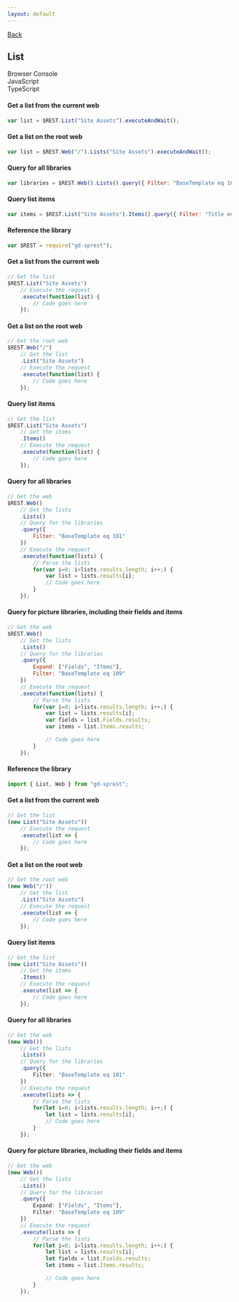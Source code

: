 ```yaml
---
layout: default
---
```

<div class="page-info" markdown="1">

[Back](/api/list)
## List

</div>

<!-- Tabs -->
<div class="tabs">
<!-- Tab Items -->
<div class="tab-items">
    <div class="tab-item">Browser Console</div>
    <div class="tab-item">JavaScript</div>
    <div class="tab-item">TypeScript</div>
</div>

<!-- Browser Console -->
<div class="tab-content" markdown="1">

#### Get a list from the current web
```js
var list = $REST.List("Site Assets").executeAndWait();
```
#### Get a list on the root web
```js
var list = $REST.Web("/").Lists("Site Assets").executeAndWait();
```
#### Query for all libraries
```js
var libraries = $REST.Web().Lists().query({ Filter: "BaseTemplate eq 101" }).executeAndWait();
```
#### Query list items
```js
var items = $REST.List("Site Assets").Items().query({ Filter: "Title eq 'My Filter'" }).executeAndWait();
```
</div>

<!-- JavaScript -->
<div class="tab-content" markdown="1">

#### Reference the library
```js
var $REST = require("gd-sprest");
```
#### Get a list from the current web
```js
// Get the list
$REST.List("Site Assets")
    // Execute the request
    .execute(function(list) {
        // Code goes here
    });
```
#### Get a list on the root web
```js
// Get the root web
$REST.Web("/")
    // Get the list
    .List("Site Assets")
    // Execute the request
    .execute(function(list) {
        // Code goes here
    });
```
#### Query list items
```js
// Get the list
$REST.List("Site Assets")
    // Get the items
    .Items()
    // Execute the request
    .execute(function(list) {
        // Code goes here
    });
```
#### Query for all libraries
```js
// Get the web
$REST.Web()
    // Get the lists
    .Lists()
    // Query for the libraries
    .query({
        Filter: "BaseTemplate eq 101"
    })
    // Execute the request
    .execute(function(lists) {
        // Parse the lists
        for(var i=0; i<lists.results.length; i++;) {
            var list = lists.results[i];
            // Code goes here
        }
    });
```
#### Query for picture libraries, including their fields and items
```js
// Get the web
$REST.Web()
    // Get the lists
    .Lists()
    // Query for the libraries
    .query({
        Expand: ["Fields", "Items"],
        Filter: "BaseTemplate eq 109"
    })
    // Execute the request
    .execute(function(lists) {
        // Parse the lists
        for(var i=0; i<lists.results.length; i++;) {
            var list = lists.results[i];
            var fields = list.Fields.results;
            var items = list.Items.results;

            // Code goes here
        }
    });
```
</div>

<!-- TypeScript -->
<div class="tab-content" markdown="1">

#### Reference the library
```ts
import { List, Web } from "gd-sprest";
```
#### Get a list from the current web
```ts
// Get the list
(new List("Site Assets"))
    // Execute the request
    .execute(list => {
        // Code goes here
    });
```
#### Get a list on the root web
```ts
// Get the root web
(new Web("/"))
    // Get the list
    .List("Site Assets")
    // Execute the request
    .execute(list => {
        // Code goes here
    });
```
#### Query list items
```ts
// Get the list
(new List("Site Assets"))
    // Get the items
    .Items()
    // Execute the request
    .execute(list => {
        // Code goes here
    });
```
#### Query for all libraries
```ts
// Get the web
(new Web())
    // Get the lists
    .Lists()
    // Query for the libraries
    .query({
        Filter: "BaseTemplate eq 101"
    })
    // Execute the request
    .execute(lists => {
        // Parse the lists
        for(let i=0; i<lists.results.length; i++;) {
            let list = lists.results[i];
            // Code goes here
        }
    });
```
#### Query for picture libraries, including their fields and items
```ts
// Get the web
(new Web())
    // Get the lists
    .Lists()
    // Query for the libraries
    .query({
        Expand: ["Fields", "Items"],
        Filter: "BaseTemplate eq 109"
    })
    // Execute the request
    .execute(lists => {
        // Parse the lists
        for(let i=0; i<lists.results.length; i++;) {
            let list = lists.results[i];
            let fields = list.Fields.results;
            let items = list.Items.results;

            // Code goes here
        }
    });
```
</div>
</div>